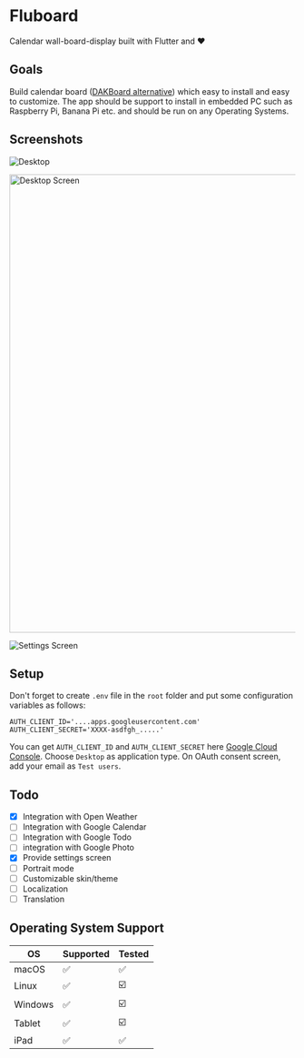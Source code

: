 # Fluboard

Calendar wall-board-display built with Flutter and ❤️

## Goals
Build calendar board ([DAKBoard alternative](https://dakboard.com/)) which easy to install and easy to customize. The app should be support to install in embedded PC such as Raspberry Pi, Banana Pi etc. and should be run on any Operating Systems.

## Screenshots

![Desktop](https://user-images.githubusercontent.com/343957/183285085-c9bc1080-affd-458d-902e-28d7fd393cff.png)

<img width="806" alt="Desktop Screen" src="https://user-images.githubusercontent.com/343957/182877109-97d8d6a4-814e-40d2-b1b4-640249dce2e8.png">

![Settings Screen](https://user-images.githubusercontent.com/343957/183296045-63edd95a-afaa-4cb1-968e-8f65217f01ce.png)


## Setup
Don't forget to create `.env` file in the `root` folder and put some configuration variables as follows:
```dotenv
AUTH_CLIENT_ID='....apps.googleusercontent.com'
AUTH_CLIENT_SECRET='XXXX-asdfgh_.....'
```
You can get `AUTH_CLIENT_ID` and `AUTH_CLIENT_SECRET` here [Google Cloud Console](https://console.cloud.google.com/apis/credentials). 
Choose `Desktop` as application type. On OAuth consent screen, add your email as `Test users`. 

## Todo
- [x] Integration with Open Weather
- [ ] Integration with Google Calendar
- [ ] Integration with Google Todo
- [ ] integration with Google Photo
- [x] Provide settings screen
- [ ] Portrait mode
- [ ] Customizable skin/theme
- [ ] Localization
- [ ] Translation

## Operating System Support
|   OS   | Supported | Tested |
|--------|-----------|--------|
| macOS  |     ✅    |  ✅    |
| Linux  |     ✅    |  ☑️   |
| Windows  |     ✅    |  ☑️   |
| Tablet  |     ✅    |  ☑️   |
| iPad  |     ✅    |  ✅   |
